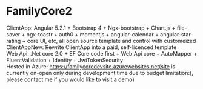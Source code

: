 # FamilyCore2
ClientApp:
Angular 5.2.1 + Bootstrap 4 + Ngx-bootstrap + Chart.js + file-saver + ngx-toastr + auth0 + momentjs + angular-calendar + angular-star-rating + core UI, etc, all open source template and control with customeized
ClientAppNew:
Rewrite ClientApp into a paid, self-licenced template
<br >
Web Api:
.Net core 2.0 + EF Core code first + Web Api core + AutoMapper + FluentValidation + Identity + JwtTokenSecurity
<br>
Hosted in Azure: https://familycoredevsite.azurewebsites.net(site is currently on-open only during development time due to budget limitation:(, please contact me if you would like to visit a demo)
